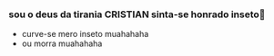 ###   sou o deus da tirania CRISTIAN sinta-se honrado inseto🐊

-   curve-se mero inseto muahahaha
-   ou morra muahahaha
